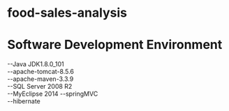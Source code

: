 # food-sales-analysis

# Software Development Environment
--Java JDK1.8.0_101  
--apache-tomcat-8.5.6  
--apache-maven-3.3.9  
--SQL Server 2008 R2  
--MyEclipse 2014 
--springMVC  
--hibernate  
